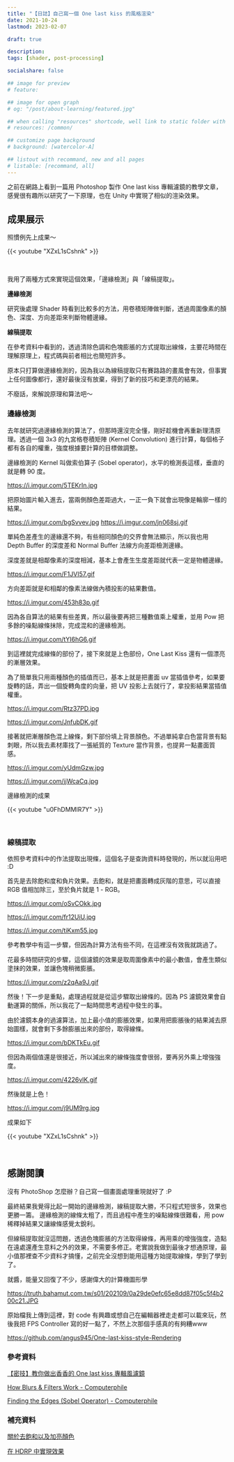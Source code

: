 ```yaml
---
title: "【日誌】自己寫一個 One last kiss 的風格渲染"
date: 2021-10-24
lastmod: 2023-02-07

draft: true

description:
tags: [shader, post-processing]

socialshare: false

## image for preview
# feature: 

## image for open graph
# og: "/post/about-learning/featured.jpg"

## when calling "resources" shortcode, well link to static folder with this path 
# resources: /common/

## customize page background
# background: [watercolor-A] 

## listout with recommand, new and all pages
# listable: [recommand, all]
---
```


<!-- https://home.gamer.com.tw/creationDetail.php?sn=5298650 -->

之前在網路上看到一篇用 Photoshop 製作 One last kiss 專輯濾鏡的教學文章，感覺很有趣所以研究了一下原理，也在 Unity 中實現了相似的渲染效果。

<!--more-->

## 成果展示

照慣例先上成果～

{{< youtube "XZxL1sCshnk" >}}

&nbsp;

我用了兩種方式來實現這個效果，「邊緣檢測」與「線稿提取」。

**邊緣檢測**

研究後處理 Shader 時看到比較多的方法，用卷積矩陣做判斷，透過周圍像素的顏色、深度、方向差距來判斷物體邊緣。

**線稿提取**

在參考資料中看到的，透過清除色調和色塊膨脹的方式提取出線條，主要花時間在理解原理上，程式碼與前者相比也簡短許多。

原本只打算做邊緣檢測的，因為我以為線稿提取只有賽路路的畫風會有效，但事實上任何圖像都行，還好最後沒有放棄，得到了新的技巧和更漂亮的結果。

不廢話，來解說原理和算法吧～

### 邊緣檢測 

去年就研究過邊緣檢測的算法了，但那時還沒完全懂，剛好趁機會再重新理清原理。透過一個 3x3 的九宮格卷積矩陣 (Kernel Convolution) 進行計算，每個格子都有各自的權重，強度根據要計算的目標做調整。

邊緣檢測的 Kernel 叫做索伯算子 (Sobel operator)，水平的檢測長這樣，垂直的就是轉 90 度。

https://i.imgur.com/5TEKrIn.jpg

把原始圖片輸入進去，當兩側顏色差距過大，一正一負下就會出現像是輪廓一樣的結果。

https://i.imgur.com/bgSvvev.jpg
https://i.imgur.com/jn068sj.gif

單純色差產生的邊緣還不夠，有些相同顏色的交界會無法顯示，所以我也用 Depth Buffer 的深度差和 Normal Buffer 法線方向差距檢測邊緣。

深度差就是相鄰像素的深度相減，基本上會產生生度差距就代表一定是物體邊緣。

https://i.imgur.com/F1JVI57.gif

方向差距就是和相鄰的像素法線做內積投影的結果數值。

https://i.imgur.com/453h83p.gif

因為各自算法的結果有些差異，所以最後要再把三種數值乘上權重，並用 Pow 把多餘的噪點線條抹除，完成混和的邊緣檢測。

https://i.imgur.com/tYI6hG6.gif

到這裡就完成線條的部份了，接下來就是上色部份，One Last Kiss 還有一個漂亮的漸層效果。

為了簡單我只用兩種顏色的插值而已，基本上就是把畫面 uv 當插值參考，如果要旋轉的話，弄出一個旋轉角度的向量，把 UV 投影上去就行了，拿投影結果當插值權重。

https://i.imgur.com/Rtz37PD.jpg

https://i.imgur.com/JnfubDK.gif

接著就把漸層顏色混上線條，剩下部份填上背景顏色。不過單純拿白色當背景有點刺眼，所以我去素材庫找了一張紙質的 Texture 當作背景，也提昇一點畫面質感。

https://i.imgur.com/yUdmGzw.jpg

https://i.imgur.com/jjWcaCq.jpg

邊緣檢測的成果

{{< youtube "u0FhDMMlR7Y" >}}

&nbsp;

### 線稿提取

依照參考資料中的作法提取出現條，這個名子是查詢資料時發現的，所以就沿用吧 :D

首先是去除飽和度和負片效果。去飽和，就是把畫面轉成灰階的意思，可以直接 RGB 值相加除三，至於負片就是 1 - RGB。

https://i.imgur.com/oSvCOkk.jpg

https://i.imgur.com/fr12UiU.jpg

https://i.imgur.com/tiKxm55.jpg

參考教學中有這一步驟，但因為計算方法有些不同，在這裡沒有效我就跳過了。

花最多時間研究的步驟，這個濾鏡的效果是取周圍像素中的最小數值，會產生類似塗抹的效果，並讓色塊稍微膨脹。

https://i.imgur.com/z2qAa9J.gif

然後！下一步是重點，處理過程就是從這步驟取出線條的。因為 PS 濾鏡效果會自動運算的關係，所以我花了一點時間思考過程中發生的事。

由於濾鏡本身的過濾算法，加上最小值的膨脹效果，如果用把膨脹後的結果減去原始圖樣，就會剩下多餘膨脹出來的部份，取得線條。

https://i.imgur.com/bDKTkEu.gif

但因為兩個值還是很接近，所以減出來的線條強度會很弱，要再另外乘上增強強度。

https://i.imgur.com/4226vlK.gif

然後就是上色！

https://i.imgur.com/j9UM9rg.jpg

成果如下

{{< youtube "XZxL1sCshnk" >}}

&nbsp;

## 感謝閱讀

沒有 PhotoShop 怎麼辦？自己寫一個畫面處理重現就好了 :P

最終結果我覺得比起一開始的邊緣檢測，線稿提取大勝，不只程式短很多，效果也更勝一籌。
邊緣檢測的線條太粗了，而且過程中產生的噪點線條很難看，用 pow 稀釋掉結果又讓線條感覺太銳利。

但線稿提取就沒這問題，透過色塊膨脹的方法取得線條，再用乘的增強強度，造點在遠處還產生意料之外的效果，不需要多修正。老實說我做到最後才想通原理，最小值那裡查不少資料才搞懂，之前完全沒想到能用這種方始提取線條，學到了學到了。

就醬，能量又回復了不少，感謝偉大的計算機圖形學

https://truth.bahamut.com.tw/s01/202109/0a29de0efc65e8dd87f05c5f4b200c21.JPG

原始檔我上傳到這裡，對 code 有興趣或想自己在編輯器裡走走都可以載來玩，然後我把 FPS Controller 寫的好一點了，不然上次那個手感真的有夠糟www

https://github.com/angus945/One-last-kiss-style-Rendering

### 參考資料

[【密技】教你做出香香的 One last kiss 專輯風濾鏡](https://ref.gamer.com.tw/redir.php?url=https%3A%2F%2Fforum.gamer.com.tw%2FC.php%3Fbsn%3D60076%26snA%3D6552964)

[How Blurs & Filters Work - Computerphile](https://www.youtube.com/watch?v=C_zFhWdM4ic)

[Finding the Edges (Sobel Operator) - Computerphile](https://www.youtube.com/watch?v=uihBwtPIBxM)

### 補充資料

[關於去飽和以及加亮顏色](https://ref.gamer.com.tw/redir.php?url=https%3A%2F%2Fforum.gamer.com.tw%2FC.php%3Fbsn%3D60602%26snA%3D3980%26to%3D2)

[在 HDRP 中實現效果](https://ref.gamer.com.tw/redir.php?url=https%3A%2F%2Fhome.gamer.com.tw%2Fartwork.php%3Fsn%3D5300986)